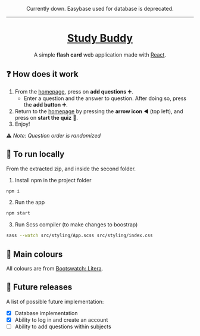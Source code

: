 <p align="center">Currently down. Easybase used for database is deprecated.</p>

---

<h1 align="center"><a href="https://jonahlouis4.github.io/StudyBuddy/">Study Buddy</a></h1>
<p align="center">A simple <b>flash card</b> web application made with <a href="https://reactjs.org/docs/hooks-overview.html" target="_blank">React</a>.</p>
<!-- <div align="center"><img src="public/sB_demo_2.png" width="747" height="534"></div> -->

## :question: How does it work
1. From the [homepage](https://jonahlouis4.github.io/StudyBuddy/), press on **add questions** :heavy_plus_sign:.
    - Enter a question and the answer to question. After doing so, press the **add button**  :heavy_plus_sign:.
2. Return to the [homepage](https://jonahlouis4.github.io/StudyBuddy/) by pressing the **arrow icon** :arrow_backward: (top left), and press on **start the quiz** :pencil:.
3. Enjoy!

:warning: *Note: Question order is randomized*

## :running: To run locally
From the extracted zip, and inside the second folder.
1. Install npm in the project folder 
```sh
npm i
```
2. Run the app 
```sh
npm start
```
3. Run Scss compiler (to make changes to boostrap)
```sh
sass --watch src/styling/App.scss src/styling/index.css 
```

## :art: Main colours
All colours are from [Bootswatch: Litera](https://bootswatch.com/litera/).

## :memo: Future releases

A list of possible future implementation:

- [x] Database implementation
- [x] Ability to log in and create an account
- [ ] Ability to add questions within subjects
